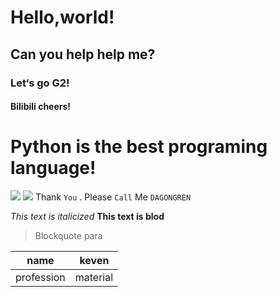 # Hello,world!
##  Can you help help me?
###  Let‘s go G2!
####  Bilibili cheers!
#  Python is the best programing language!

![](https://pic1.zhimg.com/80/v2-b8e48ee4c2efb2813c42c3778743a2c4_720w.jpg)
![](https://pic3.zhimg.com/80/v2-7055b0c2387fc0aa12171e1de2b3ab92_720w.jpg)
Thank `You` . Please `Call` Me `DAGONGREN`

*This text is italicized*
 **This text is blod**
>Blockquote para

| name | keven |
| --- | --- |
| profession | material |
